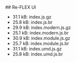 ## Re-FLEX UI

-  31.1 kB: index.js.gz
-  25.8 kB: index.js.br
-  29.9 kB: index.modern.js.gz
-  25.1 kB: index.modern.js.br
-  30.9 kB: index.module.js.gz
-  25.7 kB: index.module.js.br
-  31.1 kB: index.umd.js.gz
-  25.8 kB: index.umd.js.br
